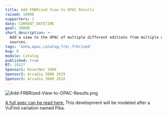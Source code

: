 ```yaml
---
title: Add FRBRized View to OPAC Results
raised: 10000
supporters: 2
date: CURRENT_DATETIME
goal: 30000
short_description: >-
  Add a view to the OPAC of multiple different editions from multiple different
  sources.
tags: 'koha,opac,catalog,frbr,frbrized'
bug: 0
module: Catalog
published: true
RT: 29327
Sponsor1: DoverNet 2000
Sponsor2: Arcadia 5000 2019
Sponsor3: Arcadia 3000 2018
---
```


![Add-FRBRized-View-to-OPAC-Results.png]({{site.baseurl}}/source/images/Add-FRBRized-View-to-OPAC-Results.png)

[A full spec can be read here.](http://web.archive.org/web/20151029045058/http://devs.bywatersolutions.com/wp-content/uploads/2015/09/FRBR.pdf)
This development will be modeled after a VuFind variation named Pika.
